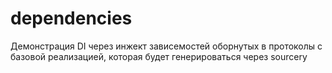 # dependencies

Демонстрация DI через инжект зависемостей оборнутых в протоколы с базовой реализацией, которая будет генерироваться через sourcery
